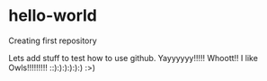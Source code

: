 # hello-world
Creating first repository

Lets add stuff to test how to use github. Yayyyyyy!!!!! 
Whoott!! 
I like Owls!!!!!!!!! ::):):):):):) :>)
